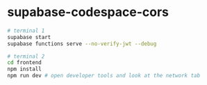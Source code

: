 # supabase-codespace-cors

``` bash
# terminal 1
supabase start
supabase functions serve --no-verify-jwt --debug

# terminal 2
cd frontend
npm install
npm run dev # open developer tools and look at the network tab
```